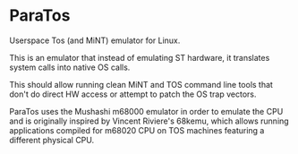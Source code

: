 # ParaTos

Userspace Tos (and MiNT) emulator for Linux.

This is an emulator that instead of emulating ST hardware, it translates system calls into native OS calls.

This should allow running clean MiNT and TOS command line tools that don't do
direct HW access or attempt to patch the OS trap vectors.

ParaTos uses the Mushashi m68000 emulator in order to emulate the CPU and is
originally inspired by Vincent Riviere's 68kemu, which allows running applications compiled for m68020 CPU on TOS machines featuring a different physical CPU.

